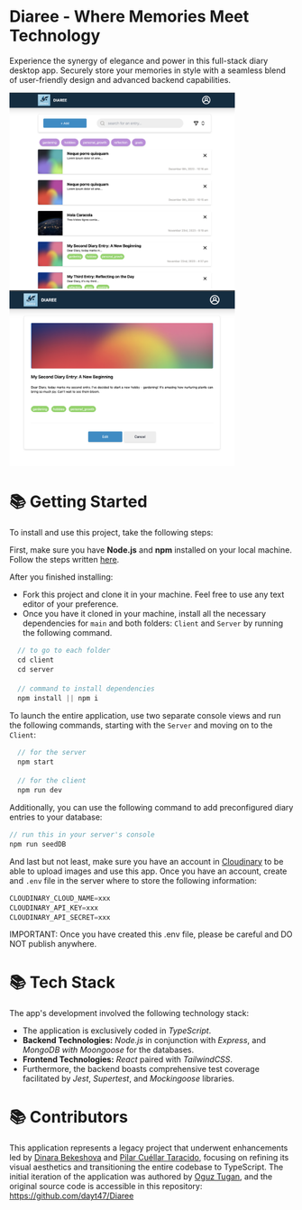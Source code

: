 # Diaree - Where Memories Meet Technology
Experience the synergy of elegance and power in this full-stack diary desktop app. Securely store your memories in style with a seamless blend of user-friendly design and advanced backend capabilities.


<p float="left">
  <img src="./client/src/assets/diaree1.png" width="400" />
  <img src="./client/src/assets/diaree2.png" width="400" /> 
</p>


# 📚 Getting Started

To install and use this project, take the following steps:

First, make sure you have **Node.js** and **npm** installed on your local machine. Follow the steps written [here](https://docs.npmjs.com/downloading-and-installing-node-js-and-npm).

After you finished installing:
- Fork this project and clone it in your machine. Feel free to use any text editor of your preference. 
- Once you have it cloned in your machine, install all the necessary dependencies for `main` and both folders: `Client` and `Server` by running the following command.

```ts
  // to go to each folder
  cd client
  cd server

  // command to install dependencies
  npm install || npm i
```
To launch the entire application, use two separate console views and run the following commands, starting with the `Server` and moving on to the `Client`:

```ts
  // for the server
  npm start

  // for the client
  npm run dev
```


Additionally, you can use the following command to add preconfigured diary entries to your database: 
```ts
// run this in your server's console
npm run seedDB
```

And last but not least, make sure you have an account in [Cloudinary](https://cloudinary.com/) to be able to upload images and use this app. Once you have an account, create and `.env` file in the server where to store the following information:

```ts
CLOUDINARY_CLOUD_NAME=xxx
CLOUDINARY_API_KEY=xxx
CLOUDINARY_API_SECRET=xxx
```
IMPORTANT: Once you have created this .env file, please be careful and DO NOT publish anywhere.



# 📚 Tech Stack
The app's development involved the following technology stack:

- The application is exclusively coded in *TypeScript*.
- **Backend Technologies:** *Node.js* in conjunction with *Express*, and *MongoDB with Moongoose* for the databases.
- **Frontend Technologies:** *React* paired with *TailwindCSS*.
- Furthermore, the backend boasts comprehensive test coverage facilitated by *Jest*, *Supertest*, and *Mockingoose* libraries.

# 📚 Contributors

This application represents a legacy project that underwent enhancements led by [Dinara Bekeshova](https://github.com/dinarabs) and [Pilar Cuéllar Taracido](https://github.com/PilySwatch), focusing on refining its visual aesthetics and transitioning the entire codebase to TypeScript. The initial iteration of the application was authored by [Oguz Tugan](https://github.com/dayt47), and the original source code is accessible in this repository: https://github.com/dayt47/Diaree
